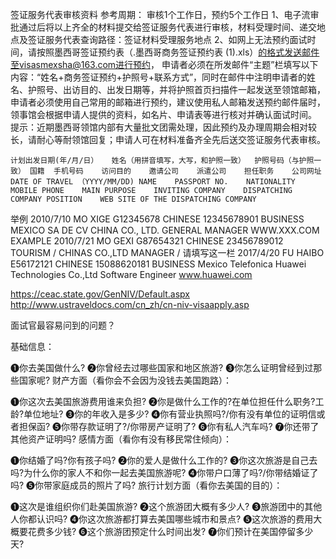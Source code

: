 签证服务代表审核资料  参考周期： 审核1个工作日，预约5个工作日 
1、电子流审批通过后将以上齐全的材料提交给签证服务代表进行审核，材料受理时间、递交地点及签证服务代表查询路径：签证材料受理服务地点
2、如网上无法预约面试时间，请按照墨西哥签证预约表（.墨西哥商务签证预约表 (1).xls）的格式发送邮件至visasmexsha@163.com进行预约， 申请者必须在所发邮件“主题”栏填写以下内容：“姓名+商务签证预约+护照号+联系方式”，同时在邮件中注明申请者的姓名、护照号、出访目的、出发日期等，并将护照首页扫描件一起发送至领馆邮箱，申请者必须使用自己常用的邮箱进行预约，建议使用私人邮箱发送预约邮件届时，领事馆会根据申请人提供的资料，如名片、申请表等进行核对并确认面试时间。
提示：近期墨西哥领馆内部有大量批文团需处理，因此预约及办理周期会相对较长，请耐心等耐领馆回复；申请人可在材料准备齐全先后送交签证服务代表审核。



	计划出发日期(年/月/日）	姓名（用拼音填写，大写，和护照一致）	护照号码（与护照一致）	国籍	手机号码	访问目的	邀请公司	派遣公司	担任职务	公司网址
	DATE OF TRAVEL （YYYY/MM/DD)	NAME	PASSPORT NO.	NATIONALITY	MOBILE PHONE	MAIN PURPOSE	INVITING COMPANY	DISPATCHING COMPANY	POSITION	WEB SITE OF THE DISPATCHING COMPANY

举例	2010/7/10	MO XIGE	G12345678	CHINESE	12345678901	BUSINESS	MEXICO SA DE CV	CHINA CO., LTD.	GENERAL MANAGER	WWW.XXX.COM
EXAMPLE	2010/7/21	MO GEXI	G87654321	CHINESE	23456789012	TOURISM	/	CHINAS CO.,LTD	MANAGER	/
请填写这一栏	2017/4/20	FU HAIBO	E56172121	CHINESE	15088620181	BUSINESS	Mexico Telefonica	Huawei Technologies Co.,Ltd	Software Engineer	www.huawei.com


https://ceac.state.gov/GenNIV/Default.aspx
http://www.ustraveldocs.com/cn_zh/cn-niv-visaapply.asp



面试官最容易问到的问题？

基础信息：

❶你去美国做什么?
❷你曾经去过哪些国家和地区旅游?
❸你怎么证明曾经到过那些国家呢?
财产方面（看你会不会因为没钱去美国跑路）：

❶你这次去美国旅游费用谁来负担?
❷你是做什么工作的?在单位担任什么职务?工龄?单位地址?
❸你的年收入是多少?
❹你有营业执照吗?/你有没有单位的证明信或者担保函?
❺你带存款证明了?/你带房产证明了?
❻你有私人汽车吗?
❼你还带了其他资产证明吗?
感情方面（看你有没有移民常住倾向）：

❶你结婚了吗?你有孩子吗?
❷你的爱人是做什么工作的?
❸你这次旅游是自己去吗?为什么你的家人不和你一起去美国旅游呢?
❹你带户口薄了吗?/你带结婚证了吗?
❺你带家庭成员的照片了吗?
旅行计划方面（看你去美国的目的）：

❶这次是谁组织你们赴美国旅游?
❷这个旅游团大概有多少人?
❸旅游团中的其他人你都认识吗?
❹你这次旅游都打算去美国哪些城市和景点?
❺这次旅游的费用大概要花费多少钱?
❻这个旅游团预定什么时间出发?
❼你们预计在美国停留多少天?
